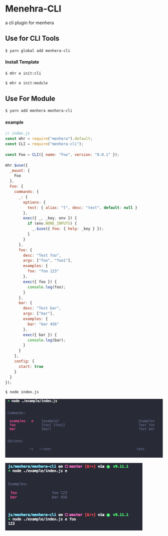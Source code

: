 # Menehra-CLI

a cli plugin for menhera

## Use for CLI Tools

```bash
$ yarn global add menhera-cli
```

#### Install Template

```bash
$ mhr e init:cli
```

```bash
$ mhr e init:module
```

## Use For Module

```bash
$ yarn add menhera menhera-cli
```

#### example

```js
// index.js
const mhr = require("menhera").default;
const CLI = require("menhera-cli");

const Foo = CLI({ name: "Foo", version: "0.0.1" });

mhr.$use({
  _mount: {
    Foo
  },
  Foo: {
    commands: {
      _: {
        options: {
          test: { alias: "t", desc: "test", default: null }
        },
        exec({ _, _key, env }) {
          if (env.NONE_INPUTS) {
            _.$use({ Foo: { help: _key } });
          }
        }
      },
      foo: {
        desc: "Test foo",
        args: ["foo", "foo1"],
        examples: {
          foo: "foo 123"
        },
        exec({ foo }) {
          console.log(foo);
        }
      },
      bar: {
        desc: "Test bar",
        args: ["bar"],
        examples: {
          bar: "bar 456"
        },
        exec({ bar }) {
          console.log(bar);
        }
      }
    },
    config: {
      start: true
    }
  }
});


```

```bash
$ node index.js
```

![preview](./assets/cli.png)

![preview](./assets/examples.png)
